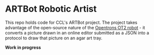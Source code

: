# ARTBot Robotic Artist
This repo holds code for CCL's ARTBot project. The project takes advantage of the open-source nature of
the [Opentrons OT2 robot](www.opentrons.com) - it converts a picture drawn in an online editor submitted
as a JSON into a protocol to draw that picture on an agar art tray.

**Work in progress**